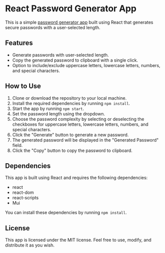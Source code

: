 React Password Generator App
============================

This is a simple [password generator app](https://dhyeymakadia.github.io/Password-Generator/) built using React that generates secure passwords with a user-selected length.

Features
--------

-   Generate passwords with user-selected length.
-   Copy the generated password to clipboard with a single click.
-   Option to include/exclude uppercase letters, lowercase letters, numbers, and special characters.

How to Use
----------

1.  Clone or download the repository to your local machine.
2.  Install the required dependencies by running `npm install`.
3.  Start the app by running `npm start`.
4.  Set the password length using the dropdown.
5.  Choose the password complexity by selecting or deselecting the checkboxes for uppercase letters, lowercase letters, numbers, and special characters.
6.  Click the "Generate" button to generate a new password.
7.  The generated password will be displayed in the "Generated Password" field.
8.  Click the "Copy" button to copy the password to clipboard.

Dependencies
------------

This app is built using React and requires the following dependencies:

-   react
-   react-dom
-   react-scripts
-   Mui

You can install these dependencies by running `npm install`.

License
-------

This app is licensed under the MIT license. Feel free to use, modify, and distribute it as you wish.